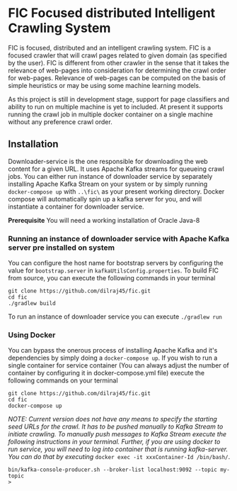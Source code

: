 
# FIC Focused distributed Intelligent Crawling System

FIC is focused, distributed and an intelligent crawling system. FIC is a focused crawler that will crawl pages related 
to given domain (as specified by the user). FIC is different from other crawler in the sense that it takes the relevance 
of web-pages into consideration for determining the crawl order for web-pages. Relevance of web-pages can be computed on 
the basis of simple heuristics or may be using some machine learning models.

As this project is still in development stage, support for page classifiers and ability to run on multiple machine is 
yet to included. At present it supports running the crawl job in multiple docker container on a single machine without 
any preference crawl order.

## Installation

Downloader-service is the one responsible for downloading the web content for a given URL. It uses Apache Kafka streams 
for queueing crawl jobs. You can either run instance of downloader service by separately installing Apache Kafka Stream 
on your system or by simply running `docker-compose up` with `..\fic\` as your present working directory. Docker compose 
will automatically spin up a kafka server for you, and will instantiate a container for downloader service.

**Prerequisite** You will need a working installation of Oracle Java-8

### Running an instance of downloader service with Apache Kafka server pre installed on system
You can configure the host name for bootstrap servers by configuring the value for `bootstrap.server` in 
`kafkaUtilsConfig.properties`. To build FIC from source, you can execute the following commands in your terminal
```
git clone https://github.com/dilraj45/fic.git
cd fic
./gradlew build
```

To run an instance of downloader service you can execute `./gradlew run`

### Using Docker
You can bypass the onerous process of installing Apache Kafka and it's dependencies by simply doing a `docker-compose up`. If you wish to run a single container for service container (You can always adjust the number of container by 
configuring it in docker-compose.yml file) execute the following commands on your terminal
```
git clone https://github.com/dilraj45/fic.git
cd fic
docker-compose up
```

*NOTE: Current version does not have any means to specify the starting seed URLs for the crawl. It has to be pushed 
manually to Kafka Stream to initiate crawling. To manually push messages to Kafka Stream execute the following 
instructions in your terminal. Further, if you are using docker to run service, you will need to log into container that 
is running kafka-server. You can do that by executing* `docker exec -it xxxContainer-Id /bin/bash/`.
```
bin/kafka-console-producer.sh --broker-list localhost:9092 --topic my-topic
>
```


